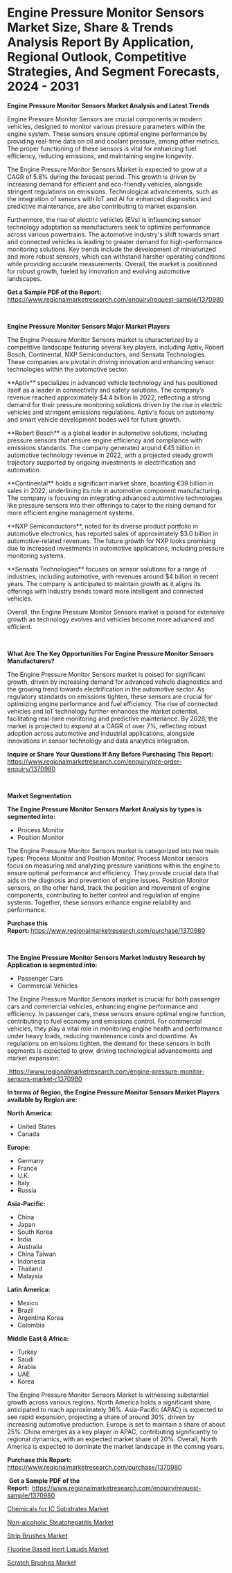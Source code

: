<p><h1>Engine Pressure Monitor Sensors Market Size, Share & Trends Analysis Report By Application, Regional Outlook, Competitive Strategies, And Segment Forecasts, 2024 - 2031</h1></p><p><strong>Engine Pressure Monitor Sensors Market Analysis and Latest Trends</strong></p>
<p><p>Engine Pressure Monitor Sensors are crucial components in modern vehicles, designed to monitor various pressure parameters within the engine system. These sensors ensure optimal engine performance by providing real-time data on oil and coolant pressure, among other metrics. The proper functioning of these sensors is vital for enhancing fuel efficiency, reducing emissions, and maintaining engine longevity.</p><p>The Engine Pressure Monitor Sensors Market is expected to grow at a CAGR of 5.8% during the forecast period. This growth is driven by increasing demand for efficient and eco-friendly vehicles, alongside stringent regulations on emissions. Technological advancements, such as the integration of sensors with IoT and AI for enhanced diagnostics and predictive maintenance, are also contributing to market expansion. </p><p>Furthermore, the rise of electric vehicles (EVs) is influencing sensor technology adaptation as manufacturers seek to optimize performance across various powertrains. The automotive industry's shift towards smart and connected vehicles is leading to greater demand for high-performance monitoring solutions. Key trends include the development of miniaturized and more robust sensors, which can withstand harsher operating conditions while providing accurate measurements. Overall, the market is positioned for robust growth, fueled by innovation and evolving automotive landscapes.</p></p>
<p><strong>Get a Sample PDF of the Report:&nbsp;</strong> <a href="https://www.regionalmarketresearch.com/enquiry/request-sample/1370980">https://www.regionalmarketresearch.com/enquiry/request-sample/1370980</a></p>
<p>&nbsp;</p>
<p><strong>Engine Pressure Monitor Sensors Major Market Players</strong></p>
<p><p>The Engine Pressure Monitor Sensors market is characterized by a competitive landscape featuring several key players, including Aptiv, Robert Bosch, Continental, NXP Semiconductors, and Sensata Technologies. These companies are pivotal in driving innovation and enhancing sensor technologies within the automotive sector.</p><p>**Aptiv** specializes in advanced vehicle technology and has positioned itself as a leader in connectivity and safety solutions. The company’s revenue reached approximately $4.4 billion in 2022, reflecting a strong demand for their pressure monitoring solutions driven by the rise in electric vehicles and stringent emissions regulations. Aptiv's focus on autonomy and smart vehicle development bodes well for future growth.</p><p>**Robert Bosch** is a global leader in automotive solutions, including pressure sensors that ensure engine efficiency and compliance with emissions standards. The company generated around €45 billion in automotive technology revenue in 2022, with a projected steady growth trajectory supported by ongoing investments in electrification and automation.</p><p>**Continental** holds a significant market share, boasting €39 billion in sales in 2022, underlining its role in automotive component manufacturing. The company is focusing on integrating advanced automotive technologies like pressure sensors into their offerings to cater to the rising demand for more efficient engine management systems.</p><p>**NXP Semiconductors**, noted for its diverse product portfolio in automotive electronics, has reported sales of approximately $3.0 billion in automotive-related revenues. The future growth for NXP looks promising due to increased investments in automotive applications, including pressure monitoring systems.</p><p>**Sensata Technologies** focuses on sensor solutions for a range of industries, including automotive, with revenues around $4 billion in recent years. The company is anticipated to maintain growth as it aligns its offerings with industry trends toward more intelligent and connected vehicles.</p><p>Overall, the Engine Pressure Monitor Sensors market is poised for extensive growth as technology evolves and vehicles become more advanced and efficient.</p></p>
<p>&nbsp;</p>
<p><strong>What Are The Key Opportunities For Engine Pressure Monitor Sensors Manufacturers?</strong></p>
<p><p>The Engine Pressure Monitor Sensors market is poised for significant growth, driven by increasing demand for advanced vehicle diagnostics and the growing trend towards electrification in the automotive sector. As regulatory standards on emissions tighten, these sensors are crucial for optimizing engine performance and fuel efficiency. The rise of connected vehicles and IoT technology further enhances the market potential, facilitating real-time monitoring and predictive maintenance. By 2028, the market is projected to expand at a CAGR of over 7%, reflecting robust adoption across automotive and industrial applications, alongside innovations in sensor technology and data analytics integration.</p></p>
<p><strong>Inquire or Share Your Questions If Any Before Purchasing This Report:</strong> <a href="https://www.regionalmarketresearch.com/enquiry/pre-order-enquiry/1370980">https://www.regionalmarketresearch.com/enquiry/pre-order-enquiry/1370980</a></p>
<p>&nbsp;</p>
<p><strong>Market Segmentation</strong></p>
<p><strong>The Engine Pressure Monitor Sensors Market Analysis by types is segmented into:</strong></p>
<p><ul><li>Process Monitor</li><li>Position Monitor</li></ul></p>
<p><p>The Engine Pressure Monitor Sensors market is categorized into two main types: Process Monitor and Position Monitor. Process Monitor sensors focus on measuring and analyzing pressure variations within the engine to ensure optimal performance and efficiency. They provide crucial data that aids in the diagnosis and prevention of engine issues. Position Monitor sensors, on the other hand, track the position and movement of engine components, contributing to better control and regulation of engine systems. Together, these sensors enhance engine reliability and performance.</p></p>
<p><strong>Purchase this Report:&nbsp;</strong><a href="https://www.regionalmarketresearch.com/purchase/1370980">https://www.regionalmarketresearch.com/purchase/1370980</a></p>
<p>&nbsp;</p>
<p><strong>The Engine Pressure Monitor Sensors Market Industry Research by Application is segmented into:</strong></p>
<p><ul><li>Passenger Cars</li><li>Commercial Vehicles</li></ul></p>
<p><p>The Engine Pressure Monitor Sensors market is crucial for both passenger cars and commercial vehicles, enhancing engine performance and efficiency. In passenger cars, these sensors ensure optimal engine function, contributing to fuel economy and emissions control. For commercial vehicles, they play a vital role in monitoring engine health and performance under heavy loads, reducing maintenance costs and downtime. As regulations on emissions tighten, the demand for these sensors in both segments is expected to grow, driving technological advancements and market expansion.</p></p>
<p><a href="https://www.regionalmarketresearch.com/engine-pressure-monitor-sensors-market-r1370980">&nbsp;https://www.regionalmarketresearch.com/engine-pressure-monitor-sensors-market-r1370980</a></p>
<p><strong>In terms of Region, the Engine Pressure Monitor Sensors Market Players available by Region are:</strong></p>
<p>
    <p> <strong> North America: </strong>
        <ul>
            <li>United States</li>
            <li>Canada</li>
        </ul>
        </p> 
    <p> <strong> Europe: </strong>
        <ul>
            <li>Germany</li>
            <li>France</li>
            <li>U.K.</li>
            <li>Italy</li>
            <li>Russia</li>
        </ul>
        </p> 
    <p> <strong> Asia-Pacific: </strong>
        <ul>
            <li>China</li>
            <li>Japan</li>
            <li>South Korea</li>
            <li>India</li>
            <li>Australia</li>
            <li>China Taiwan</li>
            <li>Indonesia</li>
            <li>Thailand</li>
            <li>Malaysia</li>
        </ul>
        </p> 
    <p> <strong> Latin America: </strong>
        <ul>
            <li>Mexico</li>
            <li>Brazil</li>
            <li>Argentina Korea</li>
            <li>Colombia</li>
        </ul>
        </p> 
    <p> <strong> Middle East & Africa: </strong>
        <ul>
            <li>Turkey</li>
            <li>Saudi</li>
            <li>Arabia</li>
            <li>UAE</li>
            <li>Korea</li>
        </ul>
    </p>
    </p>
<p><p>The Engine Pressure Monitor Sensors Market is witnessing substantial growth across various regions. North America holds a significant share, anticipated to reach approximately 36%. Asia-Pacific (APAC) is expected to see rapid expansion, projecting a share of around 30%, driven by increasing automotive production. Europe is set to maintain a share of about 25%. China emerges as a key player in APAC, contributing significantly to regional dynamics, with an expected market share of 20%. Overall, North America is expected to dominate the market landscape in the coming years.</p></p>
<p><strong>Purchase this Report: </strong><a href="https://www.regionalmarketresearch.com/purchase/1370980">https://www.regionalmarketresearch.com/purchase/1370980</a></p>
<p>&nbsp;<strong>Get a Sample PDF of the Report:&nbsp;&nbsp;</strong><a href="https://www.regionalmarketresearch.com/enquiry/request-sample/1370980">https://www.regionalmarketresearch.com/enquiry/request-sample/1370980</a></p>
<p><strong></strong></p>
<p><p><a href="https://issuu.com/reportprime-2/docs/chemicals-for-ic-substrates-market-_285b2901110ca4">Chemicals for IC Substrates Market</a></p><p><a href="https://medium.com/@jeffersonlambert45/non-alcoholic-steatohepatitis-market-growth-outlook-from-2024-to-2031-and-it-is-projecting-at-7-ee400366c6fd">Non-alcoholic Steatohepatitis Market</a></p><p><a href="https://www.linkedin.com/pulse/strip-brushes-market-research-report-exploring-size-6gtze">Strip Brushes Market</a></p><p><a href="https://issuu.com/reportprime-2/docs/fluorine-based-inert-liquids-market_5a293b0c96b604">Fluorine Based Inert Liquids Market</a></p><p><a href="https://www.linkedin.com/pulse/global-scratch-brushes-market-trends-innovations-pg66e">Scratch Brushes Market</a></p></p>